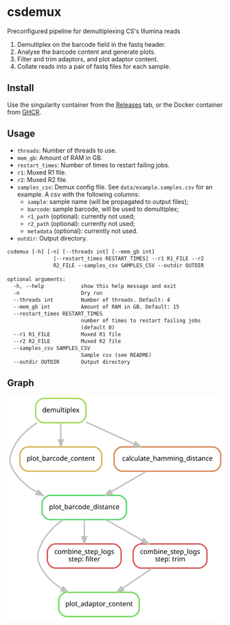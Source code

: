 # csdemux

Preconfigured pipeline for demultiplexing CS's Illumina reads

1. Demultiplex on the barcode field in the fastq header.
2. Analyse the barcode content and generate plots.
3. Filter and trim adaptors, and plot adaptor content.
4. Collate reads into a pair of fastq files for each sample.

## Install

Use the singularity container from the [Releases](https://github.com/TomHarrop/csdemux/releases) tab, or the Docker container from [GHCR](https://github.com/users/TomHarrop/packages/container/package/csdemux).

## Usage

- `threads`: Number of threads to use.
- `mem_gb`: Amount of RAM in GB.
- `restart_times`: Number of times to restart failing jobs.
- `r1`: Muxed R1 file.
- `r2`: Muxed R2 file.
- `samples_csv`: Demux config file. See `data/example.samples.csv` for an example. A csv with the following columns:
    - `sample`: sample name (will be propagated to output files);
    - `barcode`: sample barcode, will be used to demultiplex;
    - `r1_path` (optional): currently not used;
    - `r2_path` (optional): currently not used;
    - `metadata` (optional): currently not used.
- `outdir`: Output directory.

```
csdemux [-h] [-n] [--threads int] [--mem_gb int]
               [--restart_times RESTART_TIMES] --r1 R1_FILE --r2
               R2_FILE --samples_csv SAMPLES_CSV --outdir OUTDIR

optional arguments:
  -h, --help            show this help message and exit
  -n                    Dry run
  --threads int         Number of threads. Default: 4
  --mem_gb int          Amount of RAM in GB. Default: 15
  --restart_times RESTART_TIMES
                        number of times to restart failing jobs
                        (default 0)
  --r1 R1_FILE          Muxed R1 file
  --r2 R2_FILE          Muxed R2 file
  --samples_csv SAMPLES_CSV
                        Sample csv (see README)
  --outdir OUTDIR       Output directory
```

## Graph

![](graph.svg)

